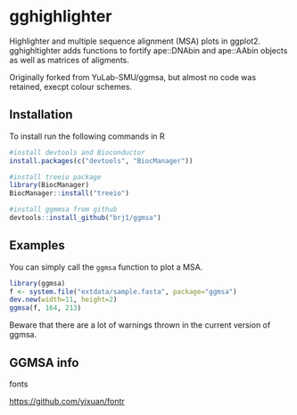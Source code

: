 # gghighlighter

Highlighter and multiple sequence alignment (MSA) plots in ggplot2. gghighltighter adds functions to fortify ape::DNAbin and ape::AAbin  objects as well as matrices of aligments.

Originally forked from YuLab-SMU/ggmsa, but almost no code was retained, execpt colour schemes.

## Installation

To install run the following commands in R

```r
#install devtools and Bioconductor
install.packages(c("devtools", "BiocManager"))

#install treeio package
library(BiocManager)
BiocManager::install("treeio")

#install ggmmsa from github
devtools::install_github("brj1/ggmsa")
```

## Examples

You can simply call the `ggmsa` function to plot a MSA.

```r
library(ggmsa)
f <- system.file("extdata/sample.fasta", package="ggmsa")
dev.new(width=11, height=2)
ggmsa(f, 164, 213)
```

Beware that there are a lot of warnings thrown in the current version of ggmsa.

## GGMSA info

fonts

<https://github.com/yixuan/fontr>
